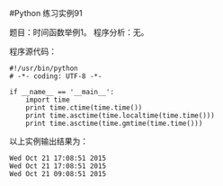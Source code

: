 #Python 练习实例91


题目：时间函数举例1。
程序分析：无。


程序源代码：


```
#!/usr/bin/python
# -*- coding: UTF-8 -*-

if __name__ == '__main__':
    import time
    print time.ctime(time.time())
    print time.asctime(time.localtime(time.time()))
    print time.asctime(time.gmtime(time.time()))
```

以上实例输出结果为：

```
Wed Oct 21 17:08:51 2015
Wed Oct 21 17:08:51 2015
Wed Oct 21 09:08:51 2015
```
